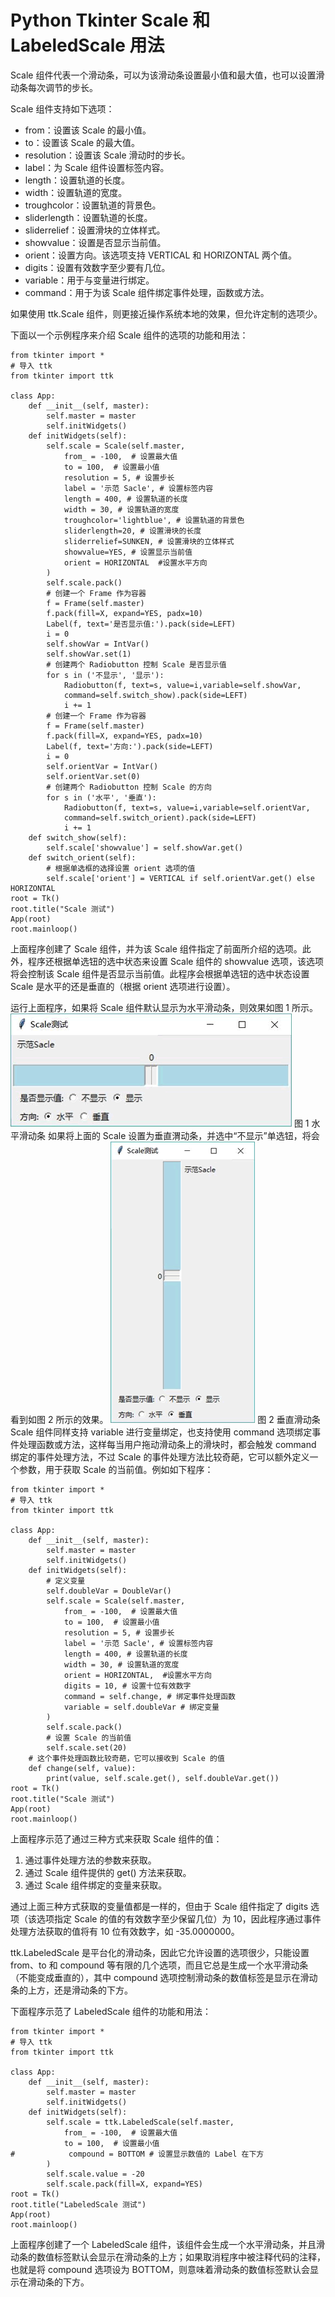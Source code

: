 # Python Tkinter Scale 和 LabeledScale 用法

Scale 组件代表一个滑动条，可以为该滑动条设置最小值和最大值，也可以设置滑动条每次调节的步长。

Scale 组件支持如下选项：

*   from：设置该 Scale 的最小值。
*   to：设置该 Scale 的最大值。
*   resolution：设置该 Scale 滑动时的步长。
*   label：为 Scale 组件设置标签内容。
*   length：设置轨道的长度。
*   width：设置轨道的宽度。
*   troughcolor：设置轨道的背景色。
*   sliderlength：设置轨道的长度。
*   sliderrelief：设置滑块的立体样式。
*   showvalue：设置是否显示当前值。
*   orient：设置方向。该选项支持 VERTICAL 和 HORIZONTAL 两个值。
*   digits：设置有效数字至少要有几位。
*   variable：用于与变量进行绑定。
*   command：用于为该 Scale 组件绑定事件处理，函数或方法。

如果使用 ttk.Scale 组件，则更接近操作系统本地的效果，但允许定制的选项少。

下面以一个示例程序来介绍 Scale 组件的选项的功能和用法：

```
from tkinter import *
# 导入 ttk
from tkinter import ttk

class App:
    def __init__(self, master):
        self.master = master
        self.initWidgets()
    def initWidgets(self):
        self.scale = Scale(self.master,
            from_ = -100,  # 设置最大值
            to = 100,  # 设置最小值
            resolution = 5, # 设置步长
            label = '示范 Sacle', # 设置标签内容
            length = 400, # 设置轨道的长度
            width = 30, # 设置轨道的宽度
            troughcolor='lightblue', # 设置轨道的背景色
            sliderlength=20, # 设置滑块的长度
            sliderrelief=SUNKEN, # 设置滑块的立体样式
            showvalue=YES, # 设置显示当前值
            orient = HORIZONTAL  #设置水平方向
        )
        self.scale.pack()
        # 创建一个 Frame 作为容器
        f = Frame(self.master)
        f.pack(fill=X, expand=YES, padx=10)
        Label(f, text='是否显示值:').pack(side=LEFT)
        i = 0
        self.showVar = IntVar()
        self.showVar.set(1)
        # 创建两个 Radiobutton 控制 Scale 是否显示值
        for s in ('不显示', '显示'):
            Radiobutton(f, text=s, value=i,variable=self.showVar,
            command=self.switch_show).pack(side=LEFT)
            i += 1
        # 创建一个 Frame 作为容器
        f = Frame(self.master)
        f.pack(fill=X, expand=YES, padx=10)
        Label(f, text='方向:').pack(side=LEFT)
        i = 0
        self.orientVar = IntVar()
        self.orientVar.set(0)
        # 创建两个 Radiobutton 控制 Scale 的方向
        for s in ('水平', '垂直'):
            Radiobutton(f, text=s, value=i,variable=self.orientVar,
            command=self.switch_orient).pack(side=LEFT)
            i += 1
    def switch_show(self):
        self.scale['showvalue'] = self.showVar.get()
    def switch_orient(self):
        # 根据单选框的选择设置 orient 选项的值
        self.scale['orient'] = VERTICAL if self.orientVar.get() else HORIZONTAL
root = Tk()
root.title("Scale 测试")
App(root)
root.mainloop()
```

上面程序创建了 Scale 组件，并为该 Scale 组件指定了前面所介绍的选项。此外，程序还根据单选钮的选中状态来设置 Scale 组件的 showvalue 选项，该选项将会控制该 Scale 组件是否显示当前值。此程序会根据单选钮的选中状态设置 Scale 是水平的还是垂直的（根据 orient 选项进行设置）。

运行上面程序，如果将 Scale 组件默认显示为水平滑动条，则效果如图 1 所示。
![Scale 水平滑动条](img/38abb8b13c51eb02dfd96cc78b221aa1.jpg)
图 1 水平滑动条
如果将上面的 Scale 设置为垂直渭动条，并选中“不显示”单选钮，将会看到如图 2 所示的效果。
![Scale 垂直滑动条](img/3437d153fe4e2ac7953d8f0154c1c14a.jpg)
图 2 垂直滑动条
Scale 组件同样支持 variable 进行变量绑定，也支持使用 command 选项绑定事件处理函数或方法，这样每当用户拖动滑动条上的滑块时，都会触发 command 绑定的事件处理方法，不过 Scale 的事件处理方法比较奇葩，它可以额外定义一个参数，用于获取 Scale 的当前值。例如如下程序：

```
from tkinter import *
# 导入 ttk
from tkinter import ttk

class App:
    def __init__(self, master):
        self.master = master
        self.initWidgets()
    def initWidgets(self):
        # 定义变量
        self.doubleVar = DoubleVar()
        self.scale = Scale(self.master,
            from_ = -100,  # 设置最大值
            to = 100,  # 设置最小值
            resolution = 5, # 设置步长
            label = '示范 Sacle', # 设置标签内容
            length = 400, # 设置轨道的长度
            width = 30, # 设置轨道的宽度
            orient = HORIZONTAL,  #设置水平方向
            digits = 10, # 设置十位有效数字
            command = self.change, # 绑定事件处理函数
            variable = self.doubleVar # 绑定变量
        )
        self.scale.pack()
        # 设置 Scale 的当前值
        self.scale.set(20)
    # 这个事件处理函数比较奇葩，它可以接收到 Scale 的值
    def change(self, value):
        print(value, self.scale.get(), self.doubleVar.get())
root = Tk()
root.title("Scale 测试")
App(root)
root.mainloop()
```

上面程序示范了通过三种方式来获取 Scale 组件的值：

1.  通过事件处理方法的参数来获取。
2.  通过 Scale 组件提供的 get() 方法来获取。
3.  通过 Scale 组件绑定的变量来获取。

通过上面三种方式获取的变量值都是一样的，但由于 Scale 组件指定了 digits 选项（该选项指定 Scale 的值的有效数字至少保留几位）为 10，因此程序通过事件处理方法获取的值将有 10 位有效数字，如 -35.0000000。

ttk.LabeledScale 是平台化的滑动条，因此它允许设置的选项很少，只能设置 from、to 和 compound 等有限的几个选项，而且它总是生成一个水平滑动条（不能变成垂直的），其中 compound 选项控制滑动条的数值标签是显示在滑动条的上方，还是滑动条的下方。

下面程序示范了 LabeledScale 组件的功能和用法：

```
from tkinter import *
# 导入 ttk
from tkinter import ttk

class App:
    def __init__(self, master):
        self.master = master
        self.initWidgets()
    def initWidgets(self):
        self.scale = ttk.LabeledScale(self.master,
            from_ = -100,  # 设置最大值
            to = 100,  # 设置最小值
#            compound = BOTTOM # 设置显示数值的 Label 在下方
        )
        self.scale.value = -20
        self.scale.pack(fill=X, expand=YES)
root = Tk()
root.title("LabeledScale 测试")
App(root)
root.mainloop()
```

上面程序创建了一个 LabeledScale 组件，该组件会生成一个水平滑动条，并且滑动条的数值标签默认会显示在滑动条的上方；如果取消程序中被注释代码的注释，也就是将 compound 选项设为 BOTTOM，则意味着滑动条的数值标签默认会显示在滑动条的下方。